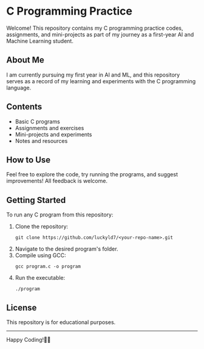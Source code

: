 # C Programming Practice

Welcome! This repository contains my C programming practice codes, assignments, and mini-projects as part of my journey as a first-year AI and Machine Learning student.

## About Me

I am currently pursuing my first year in AI and ML, and this repository serves as a record of my learning and experiments with the C programming language.

## Contents

- Basic C programs
- Assignments and exercises
- Mini-projects and experiments
- Notes and resources

## How to Use

Feel free to explore the code, try running the programs, and suggest improvements! All feedback is welcome.

## Getting Started

To run any C program from this repository:
1. Clone the repository:
    ```
    git clone https://github.com/luckyld7/<your-repo-name>.git
    ```
2. Navigate to the desired program's folder.
3. Compile using GCC:
    ```
    gcc program.c -o program
    ```
4. Run the executable:
    ```
    ./program
    ```

## License

This repository is for educational purposes.

---

Happy Coding!🚀🚀
